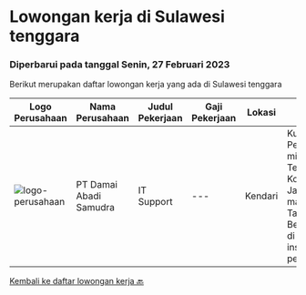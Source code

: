 
  # Lowongan kerja di Sulawesi tenggara

  ### Diperbarui pada tanggal Senin, 27 Februari 2023

  Berikut merupakan daftar lowongan kerja yang ada di Sulawesi tenggara

  |Logo Perusahaan | Nama Perusahaan | Judul Pekerjaan | Gaji Pekerjaan | Lokasi | Deskripsi | Tanggal diunggah | Pranala |
  | -------------- | --------------- | --------------- | --------- | --------- | -------------- | ------- | ----------- |
  |![logo-perusahaan](https://image-service-cdn.seek.com.au/54b79044f368d09e0795a55eb481161f639395fb/ee4dce1061f3f616224767ad58cb2fc751b8d2dc)|PT Damai Abadi Samudra|IT Support|---|Kendari|Kualifikasi : Pendidikan min. SMK/STM Teknik Komputer &amp; Jaringan Umur maksimal 37 Tahun Berpengalaman di bidang instalasi, perawatan,...|Jumat, 03 Februari 2023|https://www.jobstreet.co.id/id/job/it-support-4209052?token=0~11de0b1d-3c72-48e6-86a2-7e7259e16c06&sectionRank=1&jobId=jobstreet-id-job-4209052|


  [Kembali ke daftar lowongan kerja 🔙](../README.md#daftar-lowongan-kerja)
  